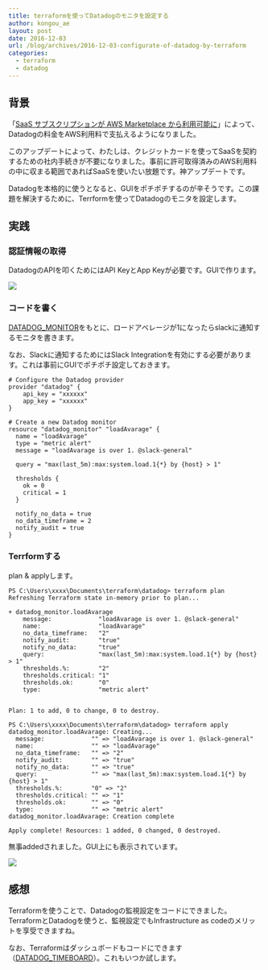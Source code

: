 ```yaml
---
title: terraformを使ってDatadogのモニタを設定する
author: kongou_ae
layout: post
date: 2016-12-03
url: /blog/archives/2016-12-03-configurate-of-datadog-by-terraform
categories:
  - terraform
  - datadog
---
```


## 背景

「[SaaS サブスクリプションが AWS Marketplace から利用可能に](https://aws.amazon.com/jp/about-aws/whats-new/2016/11/saas-subscriptions-now-available-from-aws-marketplace/)」によって、Datadogの料金をAWS利用料で支払えるようになりました。

このアップデートによって、わたしは、クレジットカードを使ってSaaSを契約するための社内手続きが不要になりました。事前に許可取得済みのAWS利用料の中に収まる範囲であればSaaSを使いたい放題です。神アップデートです。

Datadogを本格的に使うとなると、GUIをポチポチするのが辛そうです。この課題を解決するために、Terrformを使ってDatadogのモニタを設定します。

## 実践

### 認証情報の取得

DatadogのAPIを叩くためにはAPI KeyとApp Keyが必要です。GUIで作ります。

![](https://aimless.jp/blog/images/2016-12-03-006.png)

### コードを書く

[DATADOG_MONITOR](https://www.terraform.io/docs/providers/datadog/r/monitor.html)をもとに、ロードアベレージが1になったらslackに通知するモニタを書きます。

なお、Slackに通知するためにはSlack Integrationを有効にする必要があります。これは事前にGUIでポチポチ設定しておきます。

```
# Configure the Datadog provider
provider "datadog" {
    api_key = "xxxxxx"
    app_key = "xxxxxx"
}

# Create a new Datadog monitor
resource "datadog_monitor" "loadAvarage" {
  name = "loadAvarage"
  type = "metric alert"
  message = "loadAvarage is over 1. @slack-general"

  query = "max(last_5m):max:system.load.1{*} by {host} > 1"

  thresholds {
    ok = 0
    critical = 1
  }

  notify_no_data = true
  no_data_timeframe = 2
  notify_audit = true
}
```
### Terrformする

plan & applyします。

```
PS C:\Users\xxxx\Documents\terraform\datadog> terraform plan
Refreshing Terraform state in-memory prior to plan...

+ datadog_monitor.loadAvarage
    message:             "loadAvarage is over 1. @slack-general"
    name:                "loadAvarage"
    no_data_timeframe:   "2"
    notify_audit:        "true"
    notify_no_data:      "true"
    query:               "max(last_5m):max:system.load.1{*} by {host} > 1"
    thresholds.%:        "2"
    thresholds.critical: "1"
    thresholds.ok:       "0"
    type:                "metric alert"


Plan: 1 to add, 0 to change, 0 to destroy.

PS C:\Users\xxxx\Documents\terraform\datadog> terraform apply
datadog_monitor.loadAvarage: Creating...
  message:             "" => "loadAvarage is over 1. @slack-general"
  name:                "" => "loadAvarage"
  no_data_timeframe:   "" => "2"
  notify_audit:        "" => "true"
  notify_no_data:      "" => "true"
  query:               "" => "max(last_5m):max:system.load.1{*} by {host} > 1"
  thresholds.%:        "0" => "2"
  thresholds.critical: "" => "1"
  thresholds.ok:       "" => "0"
  type:                "" => "metric alert"
datadog_monitor.loadAvarage: Creation complete

Apply complete! Resources: 1 added, 0 changed, 0 destroyed.
```

無事addedされました。GUI上にも表示されています。

![](https://aimless.jp/blog/images/2016-12-03-007.png)

## 感想

Terraformを使うことで、Datadogの監視設定をコードにできました。TerraformとDatadogを使うと、監視設定でもInfrastructure as codeのメリットを享受できますね。

なお、Terraformはダッシュボードもコードにできます（[DATADOG_TIMEBOARD](https://www.terraform.io/docs/providers/datadog/r/timeboard.html)）。これもいつか試します。
